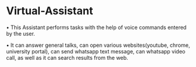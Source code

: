 # Virtual-Assistant

•	This Assistant performs tasks with the help of voice commands entered by the user.

•	It can answer general  talks, can open various websites(youtube, chrome, university portal), can send whatsapp text message, can whatsapp video call, as well as it can search results from the web. 

